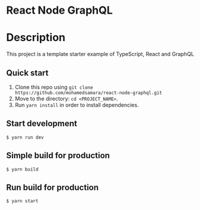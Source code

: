 # React Node GraphQL

# Description

<dl>
<dt>
    This project is a template starter example of TypeScript, React and GraphQL
</dt>
</dl>

## Quick start

1.  Clone this repo using `git clone https://github.com/mohamedsamara/react-node-graphql.git`
2.  Move to the directory: `cd <PROJECT_NAME>`.<br />
3.  Run `yarn install` in order to install dependencies.<br />

## Start development

```
$ yarn run dev
```

## Simple build for production

```
$ yarn build
```

## Run build for production

```
$ yarn start
```

